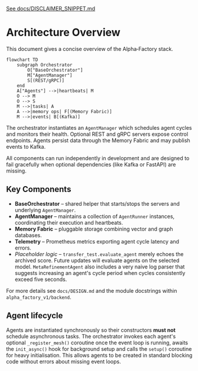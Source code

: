 [See docs/DISCLAIMER_SNIPPET.md](../docs/DISCLAIMER_SNIPPET.md)

# Architecture Overview

This document gives a concise overview of the Alpha‑Factory stack.

```mermaid
flowchart TD
    subgraph Orchestrator
        O["BaseOrchestrator"]
        M["AgentManager"]
        S[(REST/gRPC)]
    end
    A["Agents"] -->|heartbeats| M
    O --> M
    O --> S
    M -->|tasks| A
    A -->|memory ops| F[(Memory Fabric)]
    M -->|events| B[(Kafka)]
```

The orchestrator instantiates an `AgentManager` which schedules agent cycles and
monitors their health. Optional REST and gRPC servers expose control endpoints.
Agents persist data through the Memory Fabric and may publish events to Kafka.

All components can run independently in development and are designed to fail
gracefully when optional dependencies (like Kafka or FastAPI) are missing.

## Key Components

- **BaseOrchestrator** – shared helper that starts/stops the servers and
  underlying `AgentManager`.
- **AgentManager** – maintains a collection of `AgentRunner` instances,
  coordinating their execution and heartbeats.
- **Memory Fabric** – pluggable storage combining vector and graph databases.
- **Telemetry** – Prometheus metrics exporting agent cycle latency and errors.
- *Placeholder logic* – `transfer_test.evaluate_agent` merely echoes the
  archived score. Future updates will evaluate agents on the selected model.
  `MetaRefinementAgent` also includes a very naive log parser that suggests
  increasing an agent's cycle period when cycles consistently exceed five
  seconds.

For more details see `docs/DESIGN.md` and the module docstrings within
`alpha_factory_v1/backend`.

## Agent lifecycle

Agents are instantiated synchronously so their constructors **must not** schedule
asynchronous tasks. The orchestrator invokes each agent's optional
`_register_mesh()` coroutine once the event loop is running, awaits the
`init_async()` hook for background setup and calls the `setup()` coroutine for
heavy initialisation. This allows agents to be created in standard blocking
code without errors about missing event loops.
